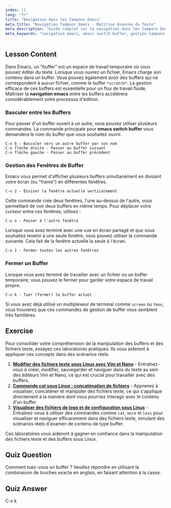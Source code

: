 ```yaml
---
index: 11
lang: "fr"
title: "Navigation dans les Tampons Emacs"
meta_title: "Navigation Tampons Emacs - Maîtrise Avancée du Texte"
meta_description: "Guide complet sur la navigation dans les tampons Emacs. Apprenez à basculer efficacement entre les tampons, diviser les fenêtres et gérer votre flux de travail avec les commandes Emacs essentielles. Maîtrisez la commande switch buffer d'Emacs et améliorez vos compétences en édition de texte."
meta_keywords: "navigation emacs, emacs switch buffer, gestion tampons emacs, commandes emacs, C-x b, C-x k, C-x 2, éditeur de texte, linux"
---
```


## Lesson Content

Dans Emacs, un "buffer" est un espace de travail temporaire où vous pouvez éditer du texte. Lorsque vous ouvrez un fichier, Emacs charge son contenu dans un buffer. Vous pouvez également avoir des buffers qui ne correspondent à aucun fichier, comme le buffer `*scratch*`. La gestion efficace de ces buffers est essentielle pour un flux de travail fluide. Maîtriser la **navigation emacs** entre les buffers accélérera considérablement votre processus d'édition.

### Basculer entre les Buffers

Pour passer d'un buffer ouvert à un autre, vous pouvez utiliser plusieurs commandes. La commande principale pour **emacs switch buffer** vous demandera le nom du buffer que vous souhaitez ouvrir.

```
C-x b - Basculer vers un autre buffer par son nom
C-x flèche droite - Passer au buffer suivant
C-x flèche gauche - Passer au buffer précédent
```

### Gestion des Fenêtres de Buffer

Emacs vous permet d'afficher plusieurs buffers simultanément en divisant votre écran (ou "frame") en différentes fenêtres.

```
C-x 2 - Diviser la fenêtre actuelle verticalement
```

Cette commande crée deux fenêtres, l'une au-dessus de l'autre, vous permettant de voir deux buffers en même temps. Pour déplacer votre curseur entre ces fenêtres, utilisez :

```
C-x o - Passer à l'autre fenêtre
```

Lorsque vous avez terminé avec une vue en écran partagé et que vous souhaitez revenir à une seule fenêtre, vous pouvez utiliser la commande suivante. Cela fait de la fenêtre actuelle la seule à l'écran.

```
C-x 1 - Fermer toutes les autres fenêtres
```

### Fermer un Buffer

Lorsque vous avez terminé de travailler avec un fichier ou un buffer temporaire, vous pouvez le fermer pour garder votre espace de travail propre.

```
C-x k - Tuer (fermer) le buffer actuel
```

Si vous avez déjà utilisé un multiplexeur de terminal comme `screen` ou `tmux`, vous trouverez que ces commandes de gestion de buffer vous semblent très familières.

## Exercise

Pour consolider votre compréhension de la manipulation des buffers et des fichiers texte, essayez ces laboratoires pratiques. Ils vous aideront à appliquer ces concepts dans des scénarios réels.

1. **[Modifier des fichiers texte sous Linux avec Vim et Nano](https://labex.io/fr/labs/comptia-edit-text-files-in-linux-with-vim-and-nano-591076)** - Entraînez-vous à créer, modifier, sauvegarder et naviguer dans du texte au sein des éditeurs Vim et Nano, ce qui est crucial pour travailler avec des buffers.
2. **[Commande cat sous Linux : concaténation de fichiers](https://labex.io/fr/labs/linux-linux-cat-command-file-concatenating-210986)** - Apprenez à visualiser, concaténer et manipuler des fichiers texte, ce qui s'applique directement à la manière dont vous pourriez interagir avec le contenu d'un buffer.
3. **[Visualiser des fichiers de logs et de configuration sous Linux](https://labex.io/fr/labs/linux-viewing-log-and-configuration-files-in-linux-387914)** - Entraînez-vous à utiliser des commandes comme `cat`, `more` et `less` pour visualiser et naviguer efficacement dans des fichiers texte, simulant des scénarios réels d'examen de contenu de type buffer.

Ces laboratoires vous aideront à gagner en confiance dans la manipulation des fichiers texte et des buffers sous Linux.

## Quiz Question

Comment tuez-vous un buffer ? Veuillez répondre en utilisant la combinaison de touches exacte en anglais, en faisant attention à la casse.

## Quiz Answer

C-x k
